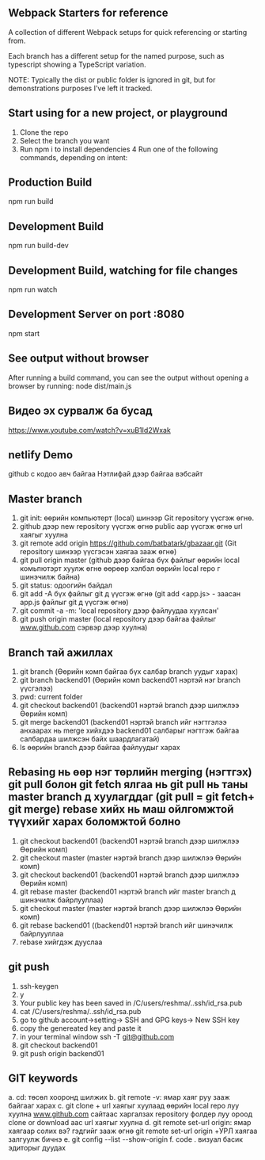 ## Webpack Starters for reference

A collection of different Webpack setups for quick referencing or starting from.

Each branch has a different setup for the named purpose, such as typescript showing a TypeScript variation.

NOTE: Typically the dist or public folder is ignored in git, but for demonstrations purposes I've left it tracked.

## Start using for a new project, or playground

1. Clone the repo
2. Select the branch you want
3. Run npm i to install dependencies
   4 Run one of the following commands, depending on intent:

## Production Build

npm run build

## Development Build

npm run build-dev

## Development Build, watching for file changes

npm run watch

## Development Server on port :8080

npm start

## See output without browser

After running a build command, you can see the output without opening a browser by running:
node dist/main.js

## Видео эх сурвалж ба бусад

https://www.youtube.com/watch?v=xuB1Id2Wxak

## netlify Demo

github с кодоо авч байгаа Нэтлифай дээр байгаа вэбсайт

## Master branch

1. git init: өөрийн компьютерт (local) шинээр Git repository үүсгэж өгнө.
2. github дээр new repository үүсгэж өгнө public аар үүсгэж өгнө url хаягыг хуулна
3. git remote add origin https://github.com/batbatark/gbazaar.git (Git repository шинээр үүсгэсэн хаягаа зааж өгнө)
4. git pull origin master (github дээр байгаа бүх файлыг өөрийн local комьпютэрт хуулж өгнө өөрөөр хэлбэл өөрийн local repo г шинэчилж байна)
5. git status: одоогийн байдал
6. git add -A бүх файлыг git д үүсгэж өгнө (git add <app.js> - заасан app.js файлыг git д үүсгэж өгнө)
7. git commit -a -m: 'local repository дээр файлуудаа хуулсан'
8. git push origin master (local repository дээр байгаа файлыг www.github.com сэрвэр дээр хуулна)

## Branch тай ажиллах

1. git branch (Өөрийн комп байгаа бүх салбар branch уудыг харах)
2. git branch backend01 (Өөрийн комп backend01 нэртэй нэг branch үүсгэлээ)
3. pwd: current folder
4. git checkout backend01 (backend01 нэртэй branch дээр шилжлээ Өөрийн комп)
5. git merge backend01 (backend01 нэртэй branch ийг нэгтгэлээ анхаарах нь merge хийхдээ backend01 салбарыг нэгтгэж байгаа салбардаа шилжсэн байх шаардлагатай)
6. ls өөрийн branch дээр байгаа файлуудыг харах

## Rebasing нь өөр нэг төрлийн merging (нэгтгэх) git pull болон git fetch ялгаа нь git pull нь таны master branch д хуулагддаг (git pull = git fetch+ git merge) rebase хийх нь маш ойлгомжтой түүхийг харах боломжтой болно

1. git checkout backend01 (backend01 нэртэй branch дээр шилжлээ Өөрийн комп)
2. git checkout master (master нэртэй branch дээр шилжлээ Өөрийн комп)
3. git checkout backend01 (backend01 нэртэй branch дээр шилжлээ Өөрийн комп)
4. git rebase master (backend01 нэртэй branch ийг master branch д шинэчилж байрлууллаа)
5. git checkout master (master нэртэй branch дээр шилжлээ Өөрийн комп)
6. git rebase backend01 ((backend01 нэртэй branch ийг шинэчилж байрлууллаа
7. rebase хийгдэж дууслаа

## git push

1. ssh-keygen
2. y
3. Your public key has been saved in /C/users/reshma/..ssh/id_rsa.pub
4. cat /C/users/reshma/..ssh/id_rsa.pub
5. go to github account->setting-> SSH and GPG keys-> New SSH key
6. copy the genereated key and paste it
7. in your terminal window ssh -T git@github.com
8. git checkout backend01
9. git push origin backend01

## GIT keywords

a. cd: төсөл хооронд шилжих
b. git remote -v: ямар хаяг руу зааж байгааг харах
c. git clone + url хаягыг хуулаад өөрийн local repo луу хуулна www.github.com сайтаас харгалзах repository фолдер луу ороод clone or download аас url хаягыг хуулна
d. git remote set-url origin: ямар хаягаар солих вэ? гэдгийг зааж өгнө git remote set-url origin +УРЛ хаягаа залгуулж бичнэ
e. git config --list --show-origin
f. code . визуал басик эдиторыг дуудах
